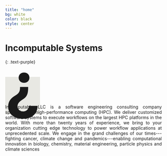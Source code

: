```yaml
---
title: "home"
bg: white
color: black
style: center
---
```


# Incomputable Systems
{: .text-purple}

<span class="fa-stack subtlecircle" style="font-size:100px; background:rgba(53,53,0,0.1)">
  <i class="fa fa-circle fa-stack-2x text-white"></i>
  <strong class="fa-stack-1x calendar-text" style="font-size:200px; line-height:0.5em;">&#191;</strong>
</span>

<!-- ## Computing the Incomputable -->
<!-- {: .text-purple} -->

<p style="text-align: justify; text-justify: inter-character;">Incomputable LLC is a software engineering consulting company specialized in high-performance computing (HPC). We deliver customized software systems to execute workflows on the largest HPC platforms in the world. With more than twenty years of experience, we bring to your organization cutting edge technology to power workflow applications at unprecedented scale. We engage in the grand challenges of our times---fighting cancer, climate change and pandemics---enabling computational innovation in biology, chemistry, material engineering, particle physics and climate sciences</p>

